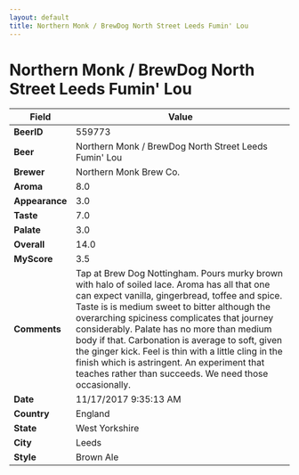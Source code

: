 ```yaml
---
layout: default
title: Northern Monk / BrewDog North Street Leeds Fumin' Lou
---
```


# Northern Monk / BrewDog North Street Leeds Fumin' Lou

| Field         | Value     |
|---------------|-----------|
| **BeerID** | 559773 |
| **Beer** | Northern Monk / BrewDog North Street Leeds Fumin' Lou |
| **Brewer** | Northern Monk Brew Co. |
| **Aroma** | 8.0 |
| **Appearance** | 3.0 |
| **Taste** | 7.0 |
| **Palate** | 3.0 |
| **Overall** | 14.0 |
| **MyScore** | 3.5 |
| **Comments** | Tap at Brew Dog Nottingham. Pours murky brown with halo of soiled lace. Aroma has all that one can expect vanilla, gingerbread, toffee and spice. Taste is is medium sweet to bitter although the overarching spiciness complicates that journey considerably. Palate has no more than medium body if that. Carbonation is average to soft, given the ginger kick. Feel is thin with a little cling in the finish which is astringent. An experiment that teaches rather than succeeds. We need those occasionally. |
| **Date** | 11/17/2017 9:35:13 AM |
| **Country** | England |
| **State** | West Yorkshire |
| **City** | Leeds |
| **Style** | Brown Ale |
